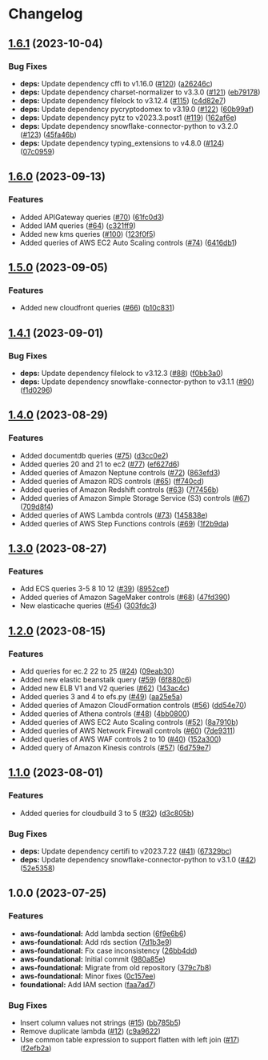 # Changelog

## [1.6.1](https://github.com/cloudquery/policies-premium/compare/aws-foundational_security-snowflake-v1.6.0...aws-foundational_security-snowflake-v1.6.1) (2023-10-04)


### Bug Fixes

* **deps:** Update dependency cffi to v1.16.0 ([#120](https://github.com/cloudquery/policies-premium/issues/120)) ([a26246c](https://github.com/cloudquery/policies-premium/commit/a26246cb01a992f6ab2b3b54c9af559d77d65bbf))
* **deps:** Update dependency charset-normalizer to v3.3.0 ([#121](https://github.com/cloudquery/policies-premium/issues/121)) ([eb79178](https://github.com/cloudquery/policies-premium/commit/eb791782788c171dc9bc4504e1e6b8a7ab49c000))
* **deps:** Update dependency filelock to v3.12.4 ([#115](https://github.com/cloudquery/policies-premium/issues/115)) ([c4d82e7](https://github.com/cloudquery/policies-premium/commit/c4d82e7529b43f194ab065bc7537a456646eae8f))
* **deps:** Update dependency pycryptodomex to v3.19.0 ([#122](https://github.com/cloudquery/policies-premium/issues/122)) ([60b99af](https://github.com/cloudquery/policies-premium/commit/60b99afff91a2c0915cef601e2fe675658974e08))
* **deps:** Update dependency pytz to v2023.3.post1 ([#119](https://github.com/cloudquery/policies-premium/issues/119)) ([162af6e](https://github.com/cloudquery/policies-premium/commit/162af6e5bd5876da89d1b049babe2a5bdf37d755))
* **deps:** Update dependency snowflake-connector-python to v3.2.0 ([#123](https://github.com/cloudquery/policies-premium/issues/123)) ([45fa46b](https://github.com/cloudquery/policies-premium/commit/45fa46b5512a8fbca7cc55ef0095ceb8ceb41281))
* **deps:** Update dependency typing_extensions to v4.8.0 ([#124](https://github.com/cloudquery/policies-premium/issues/124)) ([07c0959](https://github.com/cloudquery/policies-premium/commit/07c09593443aee8606b05dc80ae32861c5601964))

## [1.6.0](https://github.com/cloudquery/policies-premium/compare/aws-foundational_security-snowflake-v1.5.0...aws-foundational_security-snowflake-v1.6.0) (2023-09-13)


### Features

* Added APIGateway queries ([#70](https://github.com/cloudquery/policies-premium/issues/70)) ([61fc0d3](https://github.com/cloudquery/policies-premium/commit/61fc0d389aa3bd3499db239bc183a23b156b681c))
* Added IAM queries ([#64](https://github.com/cloudquery/policies-premium/issues/64)) ([c321ff9](https://github.com/cloudquery/policies-premium/commit/c321ff90b56335b386290e7aae15a6eee4937bd1))
* Added new kms queries ([#100](https://github.com/cloudquery/policies-premium/issues/100)) ([123f0f5](https://github.com/cloudquery/policies-premium/commit/123f0f5944c9b5cb4abb777cb5f87c2b70428d67))
* Added queries of AWS EC2 Auto Scaling controls ([#74](https://github.com/cloudquery/policies-premium/issues/74)) ([6416db1](https://github.com/cloudquery/policies-premium/commit/6416db13b40578fe0b8cb9e787782f8ee324b3a0))

## [1.5.0](https://github.com/cloudquery/policies-premium/compare/aws-foundational_security-snowflake-v1.4.1...aws-foundational_security-snowflake-v1.5.0) (2023-09-05)


### Features

* Added new cloudfront queries ([#66](https://github.com/cloudquery/policies-premium/issues/66)) ([b10c831](https://github.com/cloudquery/policies-premium/commit/b10c831a9283751282a2800cb9196100cea3bd48))

## [1.4.1](https://github.com/cloudquery/policies-premium/compare/aws-foundational_security-snowflake-v1.4.0...aws-foundational_security-snowflake-v1.4.1) (2023-09-01)


### Bug Fixes

* **deps:** Update dependency filelock to v3.12.3 ([#88](https://github.com/cloudquery/policies-premium/issues/88)) ([f0bb3a0](https://github.com/cloudquery/policies-premium/commit/f0bb3a021c403a8c08210edca7e1f085672d49ba))
* **deps:** Update dependency snowflake-connector-python to v3.1.1 ([#90](https://github.com/cloudquery/policies-premium/issues/90)) ([f1d0296](https://github.com/cloudquery/policies-premium/commit/f1d02961083dfa6ef5704bab3774668e5aa7135e))

## [1.4.0](https://github.com/cloudquery/policies-premium/compare/aws-foundational_security-snowflake-v1.3.0...aws-foundational_security-snowflake-v1.4.0) (2023-08-29)


### Features

* Added documentdb queries ([#75](https://github.com/cloudquery/policies-premium/issues/75)) ([d3cc0e2](https://github.com/cloudquery/policies-premium/commit/d3cc0e2658b0b0689a7756572198f75eda2be9d4))
* Added queries 20 and 21 to ec2 ([#77](https://github.com/cloudquery/policies-premium/issues/77)) ([ef627d6](https://github.com/cloudquery/policies-premium/commit/ef627d6311ef4eddf09b051a2bb252162b658653))
* Added queries of Amazon Neptune controls ([#72](https://github.com/cloudquery/policies-premium/issues/72)) ([863efd3](https://github.com/cloudquery/policies-premium/commit/863efd3a094c54e85958cb987000a57f13e6a133))
* Added queries of Amazon RDS controls ([#65](https://github.com/cloudquery/policies-premium/issues/65)) ([ff740cd](https://github.com/cloudquery/policies-premium/commit/ff740cdb484533565c01eaca91b8c68fba3e8455))
* Added queries of Amazon Redshift controls ([#63](https://github.com/cloudquery/policies-premium/issues/63)) ([7f7456b](https://github.com/cloudquery/policies-premium/commit/7f7456b17fd2e193cae28c49fbfa796f5c08fd65))
* Added queries of Amazon Simple Storage Service (S3) controls ([#67](https://github.com/cloudquery/policies-premium/issues/67)) ([709d8f4](https://github.com/cloudquery/policies-premium/commit/709d8f460a534d48dca4596bc7763771df07c29f))
* Added queries of AWS Lambda controls ([#73](https://github.com/cloudquery/policies-premium/issues/73)) ([145838e](https://github.com/cloudquery/policies-premium/commit/145838ef0cd70b9dae8347ba51b8b87d494c6685))
* Added queries of AWS Step Functions controls ([#69](https://github.com/cloudquery/policies-premium/issues/69)) ([1f2b9da](https://github.com/cloudquery/policies-premium/commit/1f2b9da057ae1ac2cd66024a4477a03f760fb262))

## [1.3.0](https://github.com/cloudquery/policies-premium/compare/aws-foundational_security-snowflake-v1.2.0...aws-foundational_security-snowflake-v1.3.0) (2023-08-27)


### Features

* Add ECS queries 3-5 8 10 12 ([#39](https://github.com/cloudquery/policies-premium/issues/39)) ([8952cef](https://github.com/cloudquery/policies-premium/commit/8952cefe8dd6d804336677b5f5ccbc2ece88f20b))
* Added queries of Amazon SageMaker controls ([#68](https://github.com/cloudquery/policies-premium/issues/68)) ([47fd390](https://github.com/cloudquery/policies-premium/commit/47fd39073e1b2435c47ad504a4e8e338c7190730))
* New elasticache queries ([#54](https://github.com/cloudquery/policies-premium/issues/54)) ([303fdc3](https://github.com/cloudquery/policies-premium/commit/303fdc390465da2bdbe8af039f77abc0e87f80d0))

## [1.2.0](https://github.com/cloudquery/policies-premium/compare/aws-foundational_security-snowflake-v1.1.0...aws-foundational_security-snowflake-v1.2.0) (2023-08-15)


### Features

* Add queries for ec.2 22 to 25 ([#24](https://github.com/cloudquery/policies-premium/issues/24)) ([09eab30](https://github.com/cloudquery/policies-premium/commit/09eab30b2b1e62c2c4bf9e285f713c6a1cf9d3fb))
* Added new elastic beanstalk query ([#59](https://github.com/cloudquery/policies-premium/issues/59)) ([6f880c6](https://github.com/cloudquery/policies-premium/commit/6f880c6495dd0b3f6c82237055e2a9b2b44fda85))
* Added new ELB V1 and V2 queries ([#62](https://github.com/cloudquery/policies-premium/issues/62)) ([143ac4c](https://github.com/cloudquery/policies-premium/commit/143ac4c444cdfaeb841f4335ffb4f7a8450ade39))
* Added queries 3 and 4 to efs.py ([#49](https://github.com/cloudquery/policies-premium/issues/49)) ([aa25e5a](https://github.com/cloudquery/policies-premium/commit/aa25e5a4de10e7d2758cd5ad1e501412670b14bb))
* Added queries of Amazon CloudFormation controls ([#56](https://github.com/cloudquery/policies-premium/issues/56)) ([dd54e70](https://github.com/cloudquery/policies-premium/commit/dd54e7021c643244b0caaa43aceee21f0ae425d3))
* Added queries of Athena controls ([#48](https://github.com/cloudquery/policies-premium/issues/48)) ([4bb0800](https://github.com/cloudquery/policies-premium/commit/4bb0800039579c4b36b5d47b66f99e58251976c2))
* Added queries of AWS EC2 Auto Scaling controls ([#52](https://github.com/cloudquery/policies-premium/issues/52)) ([8a7910b](https://github.com/cloudquery/policies-premium/commit/8a7910b8bcebf78f602dcb30975395dd50ba48d8))
* Added queries of AWS Network Firewall controls ([#60](https://github.com/cloudquery/policies-premium/issues/60)) ([7de9311](https://github.com/cloudquery/policies-premium/commit/7de9311e082bb32758773d092a4da67054d65cd4))
* Added queries of AWS WAF controls 2 to 10 ([#40](https://github.com/cloudquery/policies-premium/issues/40)) ([152a300](https://github.com/cloudquery/policies-premium/commit/152a3000f476cd136de0ed1c3a83acfb817db508))
* Added query of Amazon Kinesis controls ([#57](https://github.com/cloudquery/policies-premium/issues/57)) ([6d759e7](https://github.com/cloudquery/policies-premium/commit/6d759e7f03792ae8a5e326f7738c4acca9e4933f))

## [1.1.0](https://github.com/cloudquery/policies-premium/compare/aws-foundational_security-snowflake-v1.0.0...aws-foundational_security-snowflake-v1.1.0) (2023-08-01)


### Features

* Added queries for cloudbuild 3 to 5 ([#32](https://github.com/cloudquery/policies-premium/issues/32)) ([d3c805b](https://github.com/cloudquery/policies-premium/commit/d3c805ba9dc863cb08f7c3d3ccc7d23605fc8961))


### Bug Fixes

* **deps:** Update dependency certifi to v2023.7.22 ([#41](https://github.com/cloudquery/policies-premium/issues/41)) ([67329bc](https://github.com/cloudquery/policies-premium/commit/67329bcd72b21c9ebc4199c1230014dc11806159))
* **deps:** Update dependency snowflake-connector-python to v3.1.0 ([#42](https://github.com/cloudquery/policies-premium/issues/42)) ([52e5358](https://github.com/cloudquery/policies-premium/commit/52e53580cdadf1af478607d5d78e1cb3546cb8b6))

## 1.0.0 (2023-07-25)


### Features

* **aws-foundational:** Add lambda section ([6f9e6b6](https://github.com/cloudquery/policies-premium/commit/6f9e6b6ad7851dad133b00c48093f5a85b447af0))
* **aws-foundational:** Add rds section ([7d1b3e9](https://github.com/cloudquery/policies-premium/commit/7d1b3e982555070e82be19ee4c73c6ec203506bf))
* **aws-foundational:** Fix case inconsistency ([26bb4dd](https://github.com/cloudquery/policies-premium/commit/26bb4ddf509334a90e36a631ec11f8f80ae1bfbd))
* **aws-foundational:** Initial commit ([980a85e](https://github.com/cloudquery/policies-premium/commit/980a85e018658ba02d95a698848c03a7dddfca56))
* **aws-foundational:** Migrate from old repository ([379c7b8](https://github.com/cloudquery/policies-premium/commit/379c7b8ebe9a4fb0278a5240e4eae49907d0834a))
* **aws-foundational:** Minor fixes ([0c157ee](https://github.com/cloudquery/policies-premium/commit/0c157ee9ae46b647f95752585ecb64017a054fd1))
* **foundational:** Add IAM section ([faa7ad7](https://github.com/cloudquery/policies-premium/commit/faa7ad77fdb3703785d3de55afeaf9b3e744a543))


### Bug Fixes

* Insert column values not strings ([#15](https://github.com/cloudquery/policies-premium/issues/15)) ([bb785b5](https://github.com/cloudquery/policies-premium/commit/bb785b5d22992114f7829bb1a5f9b7b1d4cdeb62))
* Remove duplicate lambda ([#12](https://github.com/cloudquery/policies-premium/issues/12)) ([c9a9622](https://github.com/cloudquery/policies-premium/commit/c9a96225203a72048d909c158999b7cb8c53c1fc))
* Use common table expression to support flatten with left join ([#17](https://github.com/cloudquery/policies-premium/issues/17)) ([f2efb2a](https://github.com/cloudquery/policies-premium/commit/f2efb2a7412e3a6d6edfe815a81dcdf59a8011c5))
